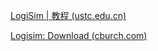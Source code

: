 [LogiSim | 教程 (ustc.edu.cn)](https://vlab.ustc.edu.cn/guide/doc_logisim.html#%E5%88%9B%E5%BB%BA%E5%AD%90%E7%94%B5%E8%B7%AF)

[Logisim: Download (cburch.com)](http://www.cburch.com/logisim/download.html)

